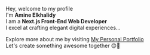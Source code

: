Hey, welcome to my profile   
I'm **Amine Elkhalidy**   
I am a **Next.js Front-End Web Developer**   
I excel at crafting elegant digital experiences...   


Explore more about me by visiting [My Personal Portfolio](https://www.amineelkhalidy.com)   
Let's create something awesome together 😊🚀

   




